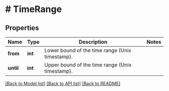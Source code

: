 # # TimeRange

## Properties

Name | Type | Description | Notes
------------ | ------------- | ------------- | -------------
**from** | **int** | Lower bound of the time range (Unix timestamp). |
**until** | **int** | Upper bound of the time range (Unix timestamp). |

[[Back to Model list]](../../README.md#models) [[Back to API list]](../../README.md#endpoints) [[Back to README]](../../README.md)
